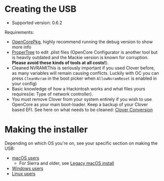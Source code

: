 # Creating the USB

* Supported version: 0.6.2

Requirements:

* [OpenCorePkg](https://github.com/acidanthera/OpenCorePkg/releases), highly recommend running the debug version to show more info
* [ProperTree](https://github.com/corpnewt/ProperTree) to edit .plist files (OpenCore Configurator is another tool but is heavily outdated and the Mackie version is known for corruption. **Please avoid these kinds of tools at all costs!**).
* Cleaned NVRAM(This is seriously important if you used Clover before, as many variables will remain causing conflicts. Luckily with OC you can press `CleanNvram` in the boot picker when `AllowNvramReset` is enabled in your config)
* Basic knowledge of how a Hackintosh works and what files yours requires(ie: Type of network controller).
* You must remove Clover from your system entirely if you wish to use OpenCore as your main boot-loader. Keep a backup of your Clover based EFI. See here on what needs to be cleaned: [Clover Conversion](https://github.com/dortania/OpenCore-Install-Guide/tree/master/clover-conversion)

# Making the installer

Depending on which OS you're on, see your specific section on making the USB:

* [macOS users](../installer-guide/mac-install.md)
  * For Sierra and older, see [Legacy macOS install](https://github.com/dortania/OpenCore-Install-Guide/blob/master/installer-guide/legacy-mac-install.md)
* [Windows users](../installer-guide/winblows-install.md)
* [Linux users](../installer-guide/linux-install.md)
